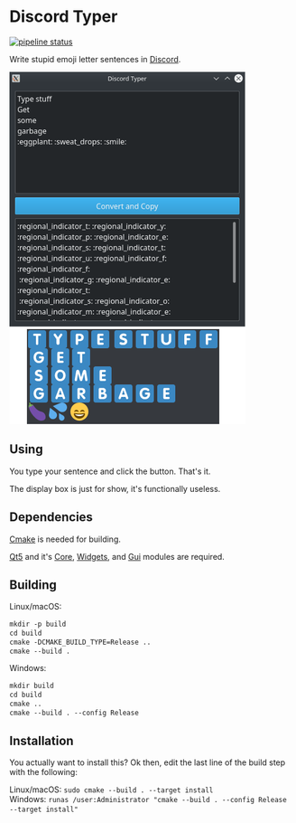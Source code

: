 # Discord Typer

[![pipeline status](https://gitlab.com/sum01/discord_typer/badges/master/pipeline.svg)](https://gitlab.com/sum01/discord_typer/commits/master)

Write stupid emoji letter sentences in [Discord](https://discordapp.com/).

![Example](./example.png?raw=true "Example")

## Using

You type your sentence and click the button. That's it.

The display box is just for show, it's functionally useless.

## Dependencies

[Cmake](https://cmake.org/) is needed for building.

[Qt5](https://www.qt.io/) and it's [Core](https://doc.qt.io/qt-5/qtcore-index.html), [Widgets](https://doc.qt.io/qt-5/qtwidgets-index.html), and [Gui](https://doc.qt.io/qt-5/qtgui-index.html) modules are required.

## Building

Linux/macOS:

```
mkdir -p build
cd build
cmake -DCMAKE_BUILD_TYPE=Release ..
cmake --build .
```

Windows:

```
mkdir build
cd build
cmake ..
cmake --build . --config Release
```

## Installation

You actually want to install this? Ok then, edit the last line of the build step with the following:

Linux/macOS: `sudo cmake --build . --target install`\
Windows: `runas /user:Administrator "cmake --build . --config Release --target install"`
